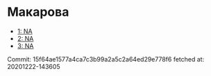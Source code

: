 # Макарова
- [1: NA](1.md)
- [2: NA](2.md)
- [3: NA](3.md)

Commit: 15f64ae1577a4ca7c3b99a2a5c2a64ed29e778f6
 fetched at: 20201222-143605
